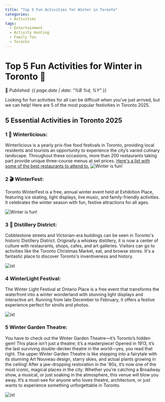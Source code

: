 ```yaml
---
title: "Top 5 Fun Activities for Winter in Toronto"
categories:
  - Activities
tags:
  - Entertainment
  - Activity Hunting
  - Family fun
  - Toronto
---
```


# **Top 5 Fun Activities for Winter in Toronto** 🎉 

📅 *Published: {{ page.date | date: "%B %d, %Y" }}*  

Looking for fun activities for all can be difficult when you've just arrived, but we can help! Here are 5 of the most popular festivities in Toronto 2025.

## **5 Essential Activities in Toronto 2025**  
### 1️ 🎊 **Winterlicious:** 
Winterlicious is a yearly prix-fixe food festivals in Toronto, providing local residents and tourists an opportunity to experience the city’s varied culinary landscape. Throughout these occasions, more than 200 restaurants taking part provide unique three-course menus at set prices. [Here's a list with some of the best restaurants to attend to.](https://www.google.com/maps/@43.7059411,-79.7139893,10z/data=!4m3!11m2!2sV9GqNpWJTx2BU4_OG9I94w!3e3?entry=ttu&g_ep=EgoyMDI1MDIyNS4wIKXMDSoJLDEwMjExNDU1SAFQAw%3D%3D) 
![Winter is fun!](https://thecanadashortcut.github.io/assets/images/Winterlicious.jpeg)
### 2️ 🎬 **WinterFest:** 
Toronto WinterFest is a free, annual winter event held at Exhibition Place, featuring ice skating, light displays, live music, and family-friendly activities. It celebrates the winter season with fun, festive attractions for all ages.

![Winter is fun!](https://thecanadashortcut.github.io/assets/images/winter-fest-canada-wonderland-toronto-anndore-2023-1024x768.jpeg)

### 3️ 🥃 **Distillery District:**
 Cobblestone streets and Victorian-era buildings can be seen in Toronto's historic Distillery District. Originally a whiskey distillery, it is now a center of culture with restaurants, shops, cafes, and art galleries. Visitors can go to activities like the Toronto Christmas Market, eat, and browse stores. It's a fantastic place to discover Toronto's inventiveness and history. 

![ist](https://thecanadashortcut.github.io/assets/images/DistilleryWinterVillage.jpg)

### 4️ **WinterLight Festival:**
The Winter Light Festival at Ontario Place is a free event that transforms the waterfront into a winter wonderland with stunning light displays and interactive art. Running from late December to February, it offers a festive experience perfect for strolls and photos.

![ist](https://thecanadashortcut.github.io/assets/images/WinterLight.jpeg)


### 5️  **Winter Garden Theatre:** 
You have to check out the Winter Garden Theatre—it’s Toronto’s hidden gem! This place isn’t just a theatre; it’s a masterpiece! Opened in 1913, it’s the last surviving double-decker theatre in the world—yes, you read that right. The upper Winter Garden Theatre is like stepping into a fairytale with its stunning Art Nouveau design, starry skies, and actual plants growing in the ceiling! After a jaw-dropping restoration in the '80s, it’s now one of the most iconic, magical places in the city. Whether you're catching a Broadway show, a musical, or just soaking in the atmosphere, this venue will blow you away. It’s a must-see for anyone who loves theatre, architecture, or just wants to experience something unforgettable in Toronto.

 ![ist](https://thecanadashortcut.github.io/assets/images/Theatre.jpg)


  
